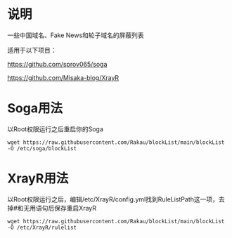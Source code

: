 # 说明
一些中国域名、Fake News和轮子域名的屏蔽列表

适用于以下项目：

https://github.com/sprov065/soga

https://github.com/Misaka-blog/XrayR

# Soga用法

以Root权限运行之后重启你的Soga  

```
wget https://raw.githubusercontent.com/Rakau/blockList/main/blockList -O /etc/soga/blockList
```

# XrayR用法

以Root权限运行之后，编辑/etc/XrayR/config.yml找到RuleListPath这一项，去掉#和无用语句后保存重启XrayR

```
wget https://raw.githubusercontent.com/Rakau/blockList/main/blockList -O /etc/XrayR/rulelist
```
